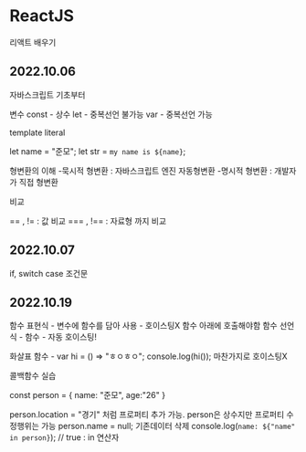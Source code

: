 # ReactJS
리액트 배우기


## 2022.10.06
자바스크립트 기초부터

변수
const - 상수
let - 중복선언 불가능
var - 중복선언 가능

template literal
  
  let name = "준모";
  let str = `my name is ${name}`;

형변환의 이해
  -묵시적 형변환 : 자바스크립트 엔진 자동형변환
  -명시적 형변환 : 개발자가 직접 형변환

비교

== , != : 값 비교
=== , !== : 자료형 까지 비교

## 2022.10.07

if, switch case 조건문 

## 2022.10.19

함수 표현식 - 변수에 함수를 담아 사용
           - 호이스팅X 함수 아래에 호출해야함
함수 선언식 - 함수
           - 자동 호이스팅!


화살표 함수 - var hi = () => "ㅎㅇㅎㅇ";
             console.log(hi());
             마찬가지로 호이스팅X
             
콜백함수 실습 

const person = {
  name: "준모",
  age:"26"
}

person.location = "경기" 처럼 프로퍼티 추가 가능. person은 상수지만 프로퍼티 수정행위는 가능
person.name = null; 기존데이터 삭제
console.log(`name: ${"name" in person}`);  // true : in 연산자
